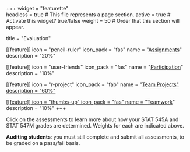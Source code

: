 +++
widget = "featurette"  
headless = true  # This file represents a page section.
active = true  # Activate this widget? true/false
weight = 50  # Order that this section will appear.

title = "Evaluation"

[[feature]]
  icon = "pencil-ruler"
  icon_pack = "fas"
  name = "<a href='/evaluation/assignments'>Assignments</a>"
  description = "20%"
  
[[feature]]
  icon = "user-friends"
  icon_pack = "fas"
  name = "<a href='/evaluation/participation'>Participation</a>"
  description = "10%"  
 
[[feature]]
  icon = "r-project"
  icon_pack = "fab"
  name = "<a href='/evaluation/projects'>Team Projects"
  description = "60%" 
  
[[feature]]
  icon = "thumbs-up"
  icon_pack = "fas"
  name = "<a href='/evaluation/teamwork'>Teamwork</a>"
  description = "10%"
+++

Click on the assessments to learn more about how your STAT 545A and STAT 547M grades are determined. Weights for each are indicated above.

__Auditing students__: you must still complete and submit all assessments, to be graded on a pass/fail basis. 
